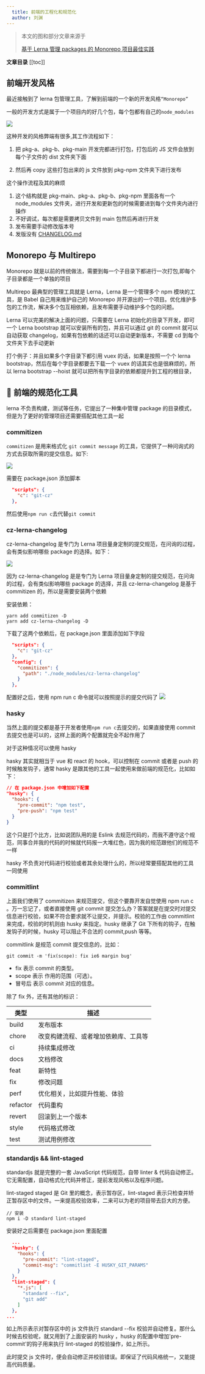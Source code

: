 ```yaml
---
  title: 前端的工程化和规范化
  author: 刘渊
---
```


> 本文的图和部分文章来源于
>
> [基于 Lerna 管理 packages 的 Monorepo 项目最佳实践](https://juejin.im/post/6844903911095025678)

**文章目录**
[[toc]]

## 前端开发风格

最近接触到了 lerna 包管理工具，了解到前端的一个新的开发风格`“Monorepo”`

一般的开发方式是属于一个项目内的好几个包，每个包都有自己的`node_modules`

![](https://txy-tc-ly-1256104767.cos.ap-guangzhou.myqcloud.com/uPic/截屏2020-09-26下午7.34.13.png)

这种开发的风格弊端有很多,其工作流程如下：

1. 把 pkg-a、pkg-b、pkg-main 开发完都进行打包，打包后的 JS 文件会放到每个子文件的 dist 文件夹下面

2. 然后再 copy 这些打包出来的 js 文件放到 pkg-npm 文件夹下进行发布



这个操作流程及其的麻烦

1. 这个结构就是 pkg-main、pkg-a、pkg-b、pkg-npm 里面各有一个 node_modules 文件夹，进行开发和更新包的时候需要进到每个文件夹内进行操作
2. 不好调试，每次都是需要拷贝文件到 main 包然后再进行开发
3. 发布需要手动修改版本号
4. 发版没有 [CHANGELOG.md](http://changelog.md/)



## Monorepo 与 Multirepo

Monorepo 就是以前的传统做法，需要到每一个子目录下都进行一次打包,即每个子目录都是一个单独的项目

Multirepo 最典型的管理工具就是 Lerna，Lerna 是一个管理多个 npm 模块的工具，是 Babel 自己用来维护自己的 Monorepo 并开源出的一个项目。优化维护多包的工作流，解决多个包互相依赖，且发布需要手动维护多个包的问题。


Lerna 可以完美的解决上面的问题，只需要在 Lerna 初始化的目录下开发，即可一个 Lerna bootstrap 就可以安装所有的包，并且可以通过 git 的 commit 就可以自动获取 changelog，如果有包依赖的话还可以自动更新版本，不需要 cd 到每个文件夹下去手动更新

打个例子：并且如果多个字目录下都引用 vuex 的话，如果是按照一个个 lerna bootstrap，然后在每个字目录都要去下载一个 vuex 的话其实也是很麻烦的，所以 lerna bootstrap --hoist 就可以把所有字目录的依赖都提升到工程的根目录，



## :hammer: 前端的规范化工具
lerna 不负责构建，测试等任务，它提出了一种集中管理 package 的目录模式，但是为了更好的管理项目还需要搭配其他工具一起

### commitizen
`commitizen` 是用来格式化 `git commit message` 的工具，它提供了一种问询式的方式去获取所需的提交信息。如下:

![](https://txy-tc-ly-1256104767.cos.ap-guangzhou.myqcloud.com/uPic/截屏2020-09-26下午7.19.04.png)

需要在 package.json 添加脚本

```json
  "scripts": {
    "c": "git-cz"
  },
```

然后使用`npm run c`去代替`git commit`

### cz-lerna-changelog

cz-lerna-changelog 是专门为 Lerna 项目量身定制的提交规范，在问询的过程，会有类似影响哪些 package 的选择。如下：

![](https://txy-tc-ly-1256104767.cos.ap-guangzhou.myqcloud.com/uPic/UeHzw7.jpg)

因为 cz-lerna-changelog 是是专门为 Lerna 项目量身定制的提交规范，在问询的过程，会有类似影响哪些 package 的选择，并且 cz-lerna-changelog 是基于 commitizen 的，所以是需要安装两个依赖

安装依赖：

```yarn
yarn add commitizen -D
yarn add cz-lerna-changelog -D 
```

下载了这两个依赖后，在 package.json 里面添加如下字段

```json
  "scripts": {
    "c": "git-cz"
  },
  "config": {
    "commitizen": {
      "path": "./node_modules/cz-lerna-changelog"
    }
  },
```
配置好之后，使用 npm run c 命令就可以按照提示的提交代码了
![](https://txy-tc-ly-1256104767.cos.ap-guangzhou.myqcloud.com/uPic/截屏2020-09-26下午7.13.13.png)



### hasky

当然上面的提交都是基于开发者使用`npm run c`去提交的，如果直接使用 commit 去提交也是可以的，这样上面的两个配置就完全不起作用了

对于这种情况可以使用 hasky



hasky 其实就相当于 vue 和 react 的 hook，可以控制在 commit 或者是 push 的时候触发钩子，通常 hasky 是跟其他的工具一起使用来做前端的规范化，比如如下：

```json
// 在 package.json 中增加如下配置
"husky": {
  "hooks": {
    "pre-commit": "npm test",
    "pre-push": "npm test"
  }
}
```

这个只是打个比方，比如说团队用的是 Eslink 去规范代码的，而我不遵守这个规范，同事合并我的代码的时候就代码报一大堆红色，因为我的规范跟他们的规范不一样

hasky 不负责对代码进行校验或者其余处理什么的，所以经常要搭配其他的工具一同使用

### commitlint

上面我们使用了 commitizen 来规范提交，但这个要靠开发自觉使用 npm run c 。万一忘记了，或者直接使用 git commit 提交怎么办？答案就是在提交时对提交信息进行校验，如果不符合要求就不让提交，并提示。校验的工作由 commitlint 来完成，校验的时机则由 husky 来指定。husky 继承了 Git 下所有的钩子，在触发钩子的时候，husky 可以阻止不合法的 commit,push 等等。

commitlink 是规范 commit 提交信息的，比如：

```git
git commit -m 'fix(scope): fix ie6 margin bug'
```

- fix 表示 commit 的类型。
- scope 表示 作用的范围（可选）。
- 冒号后 表示 commit 对应的信息。

除了 fix 外，还有其他的标识：

| 类型     | 描述                                 |
| -------- | ------------------------------------ |
| build    | 发布版本                             |
| chore    | 改变构建流程、或者增加依赖库、工具等 |
| ci       | 持续集成修改                         |
| docs     | 文档修改                             |
| feat     | 新特性                               |
| fix      | 修改问题                             |
| perf     | 优化相关，比如提升性能、体验         |
| refactor | 代码重构                             |
| revert   | 回滚到上一个版本                     |
| style    | 代码格式修改                         |
| test     | 测试用例修改                         |



### standardjs && lint-staged

standardjs 就是完整的一套 JavaScript 代码规范，自带 linter & 代码自动修正。它无需配置，自动格式化代码并修正，提前发现风格以及程序问题。

lint-staged staged 是 Git 里的概念，表示暂存区，lint-staged 表示只检查并矫正暂存区中的文件。一来提高校验效率，二来可以为老的项目带去巨大的方便。

```npm
// 安装
npm i -D standard lint-staged
```

安装好之后需要在 package.json 里面配置

```json
  ...
  "husky": {
    "hooks": {
      "pre-commit": "lint-staged",
      "commit-msg": "commitlint -E HUSKY_GIT_PARAMS"
    }
  },
  "lint-staged": {
    "*.js": [
      "standard --fix",
      "git add"
    ]
  },
...
```

如上所示表示对暂存区中的 js 文件执行 standard --fix 校验并自动修复。那什么时候去校验呢，就又用到了上面安装的 husky ，husky 的配置中增加'pre-commit'的钩子用来执行 lint-staged 的校验操作，如上所示。

此时提交 js 文件时，便会自动修正并校验错误。即保证了代码风格统一，又能提高代码质量。